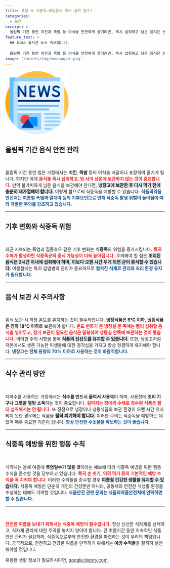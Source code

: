 ```yaml
---
title: 폭염 속 식중독…배달음식 즉시 섭취 필수!
categories:
  - 보건
excerpt: >
  올림픽 기간 동안 치킨과 족발 등 야식을 안전하게 즐기려면, 즉시 섭취하고 남은 음식은 반드시 냉장 보관 후 재가열해야 합니다. 식약처는 고온 다습한 날씨 속 식중독 예방을 위해 각별한 주의를 요구하고 있습니다.
feature_text: >
  ## kimp 실시간 뉴스 속보입니다.

  올림픽 기간 동안 치킨과 족발 등 야식을 안전하게 즐기려면, 즉시 섭취하고 남은 음식은 반드시 냉장 보관 후 재가열해야 합니다. 식약처는 고온 다습한 날씨 속 식중독 예방을 위해 각별한 주의를 요구하고 있습니다.
image: '/assets/img/newspaper.png'
---
```


<p><img src="/assets/img/newspaper.png" alt="kimplant 속보" /></p>

<h2 data-ke-size="size26">올림픽 기간 음식 안전 관리</h2>

<p data-ke-size="size16">&nbsp;</p>

<p>올림픽 기간 동안 많은 가정에서는 <b>치킨</b>, <b>족발</b> 등의 야식을 배달이나 포장하여 즐기게 됩니다. 하지만 이때 <b><span style="color: #ee2323;">음식을 즉시 섭취하고, 밤 사이 상온에 보관하지 않는 것이 중요합니다.</span></b> 만약 불가피하게 남은 음식을 보관해야 한다면, <b><span style="background-color: #21538527;">냉장고에 보관한 후 다시 먹기 전에 충분히 재가열해야 합니다.</span></b> 이렇게 함으로써 식중독을 예방할 수 있습니다. <b><span style="color: #1a5490;">식품의약품안전처는 여름철 폭염과 열대야 등의 기후요인으로 인해 식중독 발생 위험이 높아짐에 따라 각별한 주의를 강조하고 있습니다.</span></b></p>

<hr>

<h2 data-ke-size="size26">기후 변화와 식중독 위험</h2>

<p data-ke-size="size16">&nbsp;</p>

<p>최근 지속되는 폭염과 집중호우 같은 기후 변화는 <b>식중독</b>의 위험을 증가시킵니다. <b><span style="color: #ee2323;">특히 수해가 발생하면 식중독균의 증식 가능성이 더욱 높아집니다.</span></b> 주의해야 할 점은 <b><span style="background-color: #21538527;">조리된 음식은 2시간 이내에 섭취해야 하며, 이보다 오랜 시간 두게 되면 균이 증식할 수 있습니다.</span></b> 여름철에는 특히 감염병의 관리가 중요하므로 <b><span style="color: #1a5490;">철저한 식재료 관리와 조리 환경 유지가 필요합니다.</span></b></p>

<hr>

<h2 data-ke-size="size26">음식 보관 시 주의사항</h2>

<p data-ke-size="size16">&nbsp;</p>

<p>음식 보관 시 적정 온도를 유지하는 것이 필수적입니다. <b>냉장식품은 5℃ 이하</b>, <b>냉동식품은 영하 18℃ 이하</b>로 보관해야 합니다. <b><span style="color: #ee2323;">온도 변화가 큰 냉장실 문 쪽에는 빨리 섭취할 음식을 넣어두고, 장기 보관이 필요한 음식은 밀봉하여 냉동실 안쪽에 보관하는 것이 좋습니다.</span></b> 이러한 주의 사항을 통해 <b><span style="background-color: #21538527;">식품의 신선도를 유지할 수 있습니다.</span></b> 또한, 냉장고처럼 저온에서도 생존 가능한 미생물에 대한 경각심을 가지고 항상 청결하게 유지해야 합니다. <b><span style="color: #1a5490;">냉장고는 전체 용량의 70% 이하로 사용하는 것이 바람직합니다.</span></b></p>

<hr>

<h2 data-ke-size="size26">식수 관리 방안</h2>

<p data-ke-size="size16">&nbsp;</p>

<p>지하수를 사용하는 가정에서는 <b>식수를 반드시 끓여서 사용</b>해야 하며, 사용전에 <b>조리 기구나 그릇을 열탕 소독</b>하는 것이 중요합니다. <b><span style="color: #ee2323;">길어지는 장마와 수해로 침수된 식품은 절대 섭취해서는 안 됩니다.</span></b> 또 정전으로 냉장이나 냉동식품의 보관 환경이 오랜 시간 유지되지 못한 경우에는 식품을 <b><span style="background-color: #21538527;">필히 폐기해야 합니다.</span></b> 이러한 주의는 식중독을 예방하는 데 있어 매우 중요한 기준이 됩니다. <b><span style="color: #1a5490;">항상 안전한 수돗물을 확보하는 것이 좋습니다.</span></b></p>

<hr>

<h2 data-ke-size="size26">식중독 예방을 위한 행동 수칙</h2>

<p data-ke-size="size16">&nbsp;</p>

<p>식약처는 올해 여름에 <b>폭염일수가 많을 것</b>이라는 예보에 따라 식중독 예방을 위한 행동 수칙을 준수할 것을 당부하고 있습니다. <b><span style="color: #ee2323;">특히 손 씻기, 익혀 먹기 등의 기본적인 예방 수칙을 꼭 지켜야 합니다.</span></b> 이러한 수칙들을 준수할 경우 <b><span style="background-color: #21538527;">여름철 건강한 생활을 유지할 수 있습니다.</span></b> 식중독 예방은 단순히 개인의 건강뿐만 아니라, 공동체의 안전한 식생활 환경을 조성하는 데에도 기여할 것입니다. <b><span style="color: #1a5490;">식품안전 관련 문의는 식품의약품안전처에 연락하면 할 수 있습니다.</span></b></p>

<hr>

<p data-ke-size="size16">&nbsp;</p>

<p><b><span style="color: #ee2323;">안전한 여름을 보내기 위해서는 식중독 예방이 필수입니다.</span></b> 항상 신선한 식자재를 선택하고, 식자재 관리에 대한 주의를 놓치지 않아야 합니다. 긴 여름기간 동안 지속적인 식품 안전 관리가 필요하며, 식중독으로부터 안전한 환경을 마련하는 것이 우리의 책임입니다. 궁극적으로, 안전하고 건강한 여름을 만끽하기 위해서는 <b>예방 수칙들</b>을 철저히 실천해야할 것입니다.</p>
유용한 생활 정보가 필요하시다면, <a href="https://qoogle.tistory.com" rel="dofollow">qoogle.tistory.com</a>


